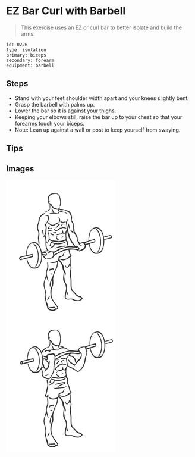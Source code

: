 # EZ Bar Curl with Barbell
> This exercise uses an EZ or curl bar to better isolate and build the arms.

``` 
id: 0226 
type: isolation 
primary: biceps 
secondary: forearm 
equipment: barbell 
``` 

## Steps

 - Stand with your feet shoulder width apart and your knees slightly bent.
 - Grasp the barbell with palms up.
 - Lower the bar so it is against your thighs.
 - Keeping your elbows still, raise the bar up to your chest so that your forearms touch your biceps.
 - Note: Lean up against a wall or post to keep yourself from swaying.

## Tips


## Images

<svg width="221pt" height="275pt" viewBox="0 0 221 275" xmlns="http://www.w3.org/2000/svg">
  <g fill="#FFF">
    <path d="M0 0h221v275H0V0m85.81 31.89c-3.24 4.39-1.3 9.99-.79 14.91.9 1.03 1.8 2.06 2.69 3.09-.14 3.06-.12 6.12.06 9.17-3 2.9-7.01 4.22-10.48 6.41l.04 2.07c-4.26.45-7.26 3.84-9.72 7.01-3.04 4.3-1.82 9.94-4.07 14.54-2.25 4.95-1.46 10.58.74 15.39 2.13 5.16-1.14 10.43-.05 15.67.7 3.67.42 7.53 1.89 11.04 1.82-2.96.53-6.53.25-9.73-1.13-4.54 1.14-8.99.51-13.53-.21-4.47-3.34-8.33-2.68-12.9-.21-4.95 3.26-9.04 3.25-13.95.03-4.91 3.99-8.56 8.03-10.68 2.33-.98 2.65-3.96 4.76-5.24 2.34-1.77 5.81-1.89 7.6-4.33 1.11-3.53 1-7.3.81-10.95 2.13 2.14 3.19 5.04 5.13 7.31 3.3 2.24 7.29 3.38 11.27 3.29-.02.83-.06 2.49-.09 3.32l1.66-.53c-.29.53-.86 1.58-1.14 2.11-.56.97-.89 3.06-2.47 2.53-2.49-.58-4.97-1.22-7.53-1.4.26-3.59-2.12-6.39-4.48-8.78 1.27 2.96 2.54 5.91 3.61 8.94-2.43.42-4.85.94-7.3 1.15.03.42.11 1.27.15 1.7 2.52-.36 4.98-1.08 7.51-1.38 3.22-.32 6.19 1.96 9.4 1.05.84-1.1 1.75-2.16 2.69-3.18 2.93-1.14 6.19-1.18 9.04-2.56-2.86-.88-5.87-.55-8.42 1.04-.64-1.27-1.2-2.59-1.68-3.91 3.46.89 7.21 2.07 10.59.24-2.99-.59-6.03-.87-9.03-1.4.46-1.26.9-2.53 1.34-3.81-1.69 1.04-3.31 2.18-4.98 3.25-2.68-.88-5.39-1.7-7.96-2.85-2.28-1.14-3.1-3.74-4.1-5.89-1.68-1.04-3.39-2.03-4.86-3.34.02-1.69.61-3.29 1.02-4.91-.6.16-1.81.48-2.42.65-.26-3.79.03-8.33 3.4-10.76 3.65-3.23 8.7-3.34 13.29-3.15 5.42 3.21 5.7 9.73 6.67 15.28.38 3.84-1.2 7.56-.83 11.41 4.18-7.26 1.67-15.73-.22-23.25-1.58-2.76-4.6-4.82-7.86-4.75-5.06-.55-11.03.14-14.24 4.59m30.73 29.64c1.92.91 3.96 1.49 5.93 2.28 3.86 1.53 6.43 5.25 7.71 9.07 1.28 3.24.13 6.73.52 10.08 1.35 2.57 3.21 4.93 3.89 7.8 1.08 4.65.3 9.45 1.09 14.13.72-.69 1.43-1.39 2.13-2.1-.14-4.78-1.49-9.38-2.09-14.1-.32-2.85-2.31-5.07-4.04-7.2 2.68-5.18.2-11.07-2.43-15.72-2.66-4.23-8.23-4.58-12.71-4.24m.29 3.97c1.86 1.48 3.99 2.56 6.23 3.34-1.42-2.15-3.59-3.49-6.23-3.34m-39.22 6.75c2.56.07 4.98.78 7.07 2.28-.09 5.12-1.7 10.05-4.97 14.02-.62.25-1.86.74-2.48.99.82 2.43 2.83 4.65 2.28 7.37-.66 3.95-.11 8.03-1.03 11.93-1.55 3.07-4.09 5.8-4.25 9.41.64-1.14 1.21-2.31 1.77-3.49 4.01.53 2.42 5.52 3.3 8.3-.28 6.74-.42 13.86 3.49 19.72-2.99-1.86-4.88.57-6.69 2.44-1.56-.52-3.12 2.21-4.21.89-1.6-6.82-3.69-14.08-9.59-18.47-3.45-3.2-8.19-1.6-12.19-.77-8.41 5.49-10.2 16.53-9.75 25.83-4.3.99-8.59 2.09-12.91 2.98-2.04 1.64-1.84 5.76.66 6.73 8.76-1.86 17.39-4.22 26.04-6.53-.2-2.13-.58-4.23-1.2-6.28-4.04.84-8.03 1.93-12.06 2.82 1.44-7.14 1.04-15.33 6.32-21.05 2.23-3.11 6.25-3.61 9.74-4.26 5.98 2.39 10.4 7.77 11.9 14 2.95 10.37 3.03 22.55-3 31.85-2.74 4.35-8.29 4.4-12.84 3.92-4.18-1.55-6.53-5.71-8.34-9.53-1.28-2.55-1.38-5.72-3.51-7.79.78 7.49 4.18 15.64 11.11 19.33 4.79.74 10.88.71 14.12-3.56 5.41-6.81 5.74-15.91 5.88-24.21a57.9 57.9 0 0 1 1.83 3.49c1.62 2.38 3.38 4.95 6.34 5.73-.96-3.51-4.05-5.7-6.26-8.37 2.16.52 4.26 1.31 6.45 1.7.59-1.03 1.04-2.14 1.53-3.22-.52-1.17-.89-2.39-1.11-3.66-.94-.3-1.89-.6-2.83-.89.2-.43.6-1.3.81-1.74 2.55.04 5.12.03 7.68-.06-.25.7-.74 2.11-.98 2.81-1.26-.11-2.21.25-2.87 1.1.11.33.31.99.42 1.32 3.14-.11 4.83-2.71 6.72-4.77 1.22.49 2.43 1.03 3.62 1.62.93 3.29 2.12 7.88-1.12 10.3-3.93 1.9-8.63.04-12.54 2.02 5.37 1.47 12.08 1.43 16.02-3.1 1.42-3.44 5.2-4.49 8.15-6.19 6.73-3.47 13.61-7.98 21.5-7.57 1.29 4.03.97 8.71 4.01 12-4.09 1.62-6.92 5.36-11.17 6.67-3.87 1.58-7.85-.6-11.72-1.03 1.09-3.57 4.95-3.55 7.76-4.83 1.72-2.23 2.67-4.99 3.15-7.74-1.9 1.98-3.29 4.35-4.61 6.74-2.38.38-4.75.91-6.91 2-.94 2.25-.77 4.8-1.2 7.18-4.96 3.97-11.38 3.01-17.24 3.65 4.8 2.83 10.37 1.44 15.41.16-.78 4.72-1.23 9.73-3.81 13.88-3.9 6.06-4.61 13.52-7.88 19.85-2.53 4.93-5.43 11.3-2.69 16.66 1.34-5.26.65-11.09 4.09-15.68.11 4.6.86 9.51-1.35 13.79-3.15 6.91-3.03 14.95-1.16 22.19.88 3.82 3.56 6.83 5.26 10.28 1.98 4.26 6.09 7.06 7.96 11.4-.9.8-1.96 1.3-3.2 1.48-.95-1.37-1.9-2.75-2.93-4.06-3.17.87-6.48.52-9.68.94-.31.37-.94 1.12-1.26 1.49.78-.05 2.34-.16 3.12-.21 3.1 1.58 7.2-1.91 9.32 1.75-4.09 3.61-10.6 2.47-13.74-1.81-.35-7.67-6.79-14.43-4.44-22.25 1.6-9.61-4.95-18.45-3.51-28.03.78-4.02 2.12-7.92 3.82-11.63 1.47 2.86 1.63 6.61 4.36 8.68-1.22-5.07-2.83-10.05-3.59-15.22-.59-5.95 3.9-11.1 3.12-17.03-.22-2.58-.36-5.3-1.94-7.47-.91 4.8 1.05 9.84-.97 14.46-1.71 4.67-1.85 9.68-2.3 14.57-1.55 5.46-4.02 10.76-4.39 16.49.18 6.52 3.1 12.56 3.69 19.01.17 3.44.04 6.94-.88 10.28 1.05 2.77 1.42 5.68 1.68 8.6 1.47 3.3 2.45 6.74 3.03 10.31 3.03 5.2 9.78 5.7 15.16 4.82.66-.58 1.33-1.16 2-1.74 1.24-.13 2.45-.4 3.63-.8 1.46-1.14.87-3.15.95-4.73-3.3-4.52-7.14-8.62-9.55-13.73-4.68-6.25-4.24-14.55-3.14-21.87.45-3.84 2.86-7.15 3.05-11.04.42-4.84-.92-9.8.43-14.55.89-3.8 2.44-7.4 3.55-11.13 1.78-3.36 4.1-6.54 4.61-10.41 1.04-3.39-.2-7.45 2.38-10.28 2.79 1.67 4.03 4.9 5.84 7.46 2.47 3.24 1.08 7.67 2.94 11.15 1.53 3.33 2.9 6.75 4.75 9.94 2.75-4.67-2.57-8.5-2.61-13.16.05-6.23-4.33-11.03-7.6-15.91-.56-.61-1.67-1.84-2.22-2.46 2.81.1 5.13 2.41 8.02 1.96 4.96-.32 9.39-2.97 13.18-6.02.3 4.32.42 8.65.75 12.97-.5-.01-1.48-.02-1.97-.03-.73 2.35-1.29 4.88-2.99 6.76-2.76-.13-3.97-2.83-4.97-4.99-.18.03-.53.08-.71.11.99 2.22 1.36 5.1 3.71 6.36 3.41.22 4.71-3.36 6.28-5.67 2.54 3.57 1.51 7.86.65 11.79-.08 4.34-1.13 8.72.03 13.01 2.13 8.67-.89 17.93 2.69 26.33 2.82 2.87 5.83 5.59 8.24 8.85 2.4 3.17 6.25 4.72 10.11 5.11.72.94 1.42 1.88 2.12 2.84-1.08.6-2.16 1.21-3.24 1.83-2.9 2.07-6.55.29-9.81.57-2.57-1.26-5.13-2.99-8.12-2.77-3.67-.21-7.85 1.39-10.99-1.2.34-4.54.4-9.21 1.97-13.54.13-4.05.38-8.12-.11-12.14-.41-3.58-3.39-6.23-3.73-9.81-.57-4.21-1.62-8.48-.67-12.72-.45-.81-.92-1.61-1.39-2.4-.88 4.61-1.49 9.34-1.12 14.04 1.53 4.86 5.2 8.93 5.48 14.21 1.67 7.92-4.13 15.45-1.89 23.31 2.82 2.84 6.95 2.31 10.52 1.72 4.02-.7 7.03 3.05 10.92 3.11 1.95.07 3.87.65 5.83.54 3.24-1.22 6.94-2.27 8.6-5.64-1.21-1.37-2.28-2.89-3.73-4.02-2.02-.65-4.28-.6-6.08-1.83-3.67-2.29-5.68-6.34-9.1-8.92-2.21-1.39-2.84-4.02-3.3-6.41-.79-6.61-.02-13.32-.83-19.92a42.12 42.12 0 0 1 .17-19.18c.63-3.12-1.73-5.85-1.47-8.95.07-4.48-.1-8.97-.83-13.4 1.38-.85 2.42-2.02 2.73-3.64-3.9-2.64-2.88-7.84-4.67-11.68 4.74-.69 9.58-.55 14.25.46 2.19.87 4.12 2.4 6.48 2.81 3.07-.8 5.97-2.16 8.84-3.5 3.14-1.94 3.84-5.96 4.17-9.35 2.24-.22 4.42-.89 6.16-2.39.03 5.68 2.32 11.27 5.8 15.7 2.06 2.77 5.22 5.15 8.87 4.57 3.06-.54 6.85.02 8.94-2.81 6.28-6.87 7.31-16.84 7.06-25.75 5.35-.61 10.51-2.3 15.69-3.7-.46-1.93-.52-4.27-2.13-5.65-4.86.53-9.55 2.16-14.29 3.33-1.97-7.61-4.92-17.69-13.94-19.14-4.35.33-9.45 1.15-11.97 5.19-4.22 6.47-5.49 14.49-5.06 22.09-2.81.75-5.62 1.52-8.34 2.58-3.27-.43-6.3 1.01-9.42 1.73-1.31-1.78-2.8-3.43-3.91-5.34-.38-3.19 0-6.69-1.84-9.5-1.78-2.67-3.64-5.32-4.75-8.36-.49.73-.98 1.46-1.46 2.19 2.29 4.79 6.27 9.05 6.53 14.59.05 3.37 3.06 5.64 3.7 8.87.5 2.87 3.85 3.38 6.25 3.06-1.59-1.16-3.29-2.16-4.97-3.19 2.21-.87 4.39-1.98 6.77-2.3 1.39 1.17 2.65 2.52 3.67 4.03 1.19 2.66-.96 5.32-2.73 7.11-3.16 1.69-6.39 4.27-10.19 3.53 1.01-.69 2.02-1.38 3.04-2.06-1.23-2.28-2.08-5.36-5.06-5.83-1.21-1.92-2.8-1.14-4.16.15-2.06-4.38-6.13-7.58-7.4-12.36-.6-1.94-1.99-3.47-3.23-5.02-.62-3.45-1.01-7.04-2.81-10.13-1.4-6.93-2.85-13.87-3.68-20.88 1.56-2.22 2.29-4.59 1.2-7.25-.9 2.05-1.7 4.13-2.52 6.21-2.28-.93-4.62-.25-6.88.37-1.76-.61-3.65-1.92-5.4-.49 1.49.76 2.97 1.57 4.56 2.13 2.48-.24 4.84-1.1 7.23-1.76.32 3.68 1.24 7.26 1.84 10.89.75 3.84-1.64 7.2-3.02 10.58-1.25.19-2.49.38-3.73.56-.34-2.23-.97-4.4-1.75-6.51-.37 2.28-.21 4.73-1.24 6.85-1.35 2.14-4.34.61-6.38 1.51-2.06 1.04-4.26.61-6.39.14 1.39 1.08 2.8 3.4 4.85 2.36 3.16-1.5 7.06-.69 9.73-3.29.91.36 1.81.73 2.72 1.09.62-.76 1.87-2.28 2.49-3.04.03 4.56.29 9.1.79 13.63-4.37 2.41-9.35 3.32-14.24 3.96-4.28-.71-8.56-1.4-12.91-1.52-2.55-.88-6.5-1.84-5.94-5.37.11-4.34-.49-8.68-2.81-12.45 2.56-1.01 5.37-.43 8.05-.47-.75-.87-1.5-1.73-2.26-2.59-1.57.67-3.23 1.23-4.94.72l-2.04.96c2.17 7.51 4.87 16.34-.21 23.3-.53-.55-1.05-1.11-1.56-1.66-.42-4.54-1.23-9.03-2.2-13.48.98-2 1.94-4.1 1.86-6.37-.04-5.09 1.35-10.41-.82-15.26 3.89-4.45 7.86-11.09 5.08-17.04-2.13-1.45-5.52-2.11-7.72-.45m27.76 2.36c.68 3.73 2.44 7.49.79 11.25-1.87.69-3.82 1.18-5.63 2.01-2.11 1.13-3.9 3.21-6.48 3.14-4.07.57-6.24-4.14-9.84-4.81-.04.29-.11.86-.14 1.15 2.23 2.33 4.89 4.38 7.94 5.52 2.71.6 5.55-.48 7.55-2.32 2.41-2.51 7.29-1.72 8.37-5.61 2.28-3.4.17-7.85-2.56-10.33m9 13.63c-1.12 1.41-2.34 2.79-4.31 2.56 1.61 1.48 3.11 3.75 1.81 5.94-1.32.16-2.65.27-3.98.32-.31.4-.94 1.22-1.25 1.63-1.93 1.01-3.78 2.16-5.41 3.61-1.76-.91-3.4-2.04-5.1-3.07.44 2.97 3.1 4.14 5.74 4.67 1.39-1.46 2.96-2.74 4.96-3.24.35-.34 1.06-1.02 1.41-1.36 1.82-.42 3.58-1.05 5.22-1.95 2.73.22 5.44.58 8.14 1.02-1.74-2.58-4.8-2.61-7.6-2.62-.57-1.36-1.2-2.7-1.84-4.02.81-.69 1.62-1.39 2.43-2.08 1.26.45 2.52.86 3.8 1.24-1.19-1.1-2.54-1.99-4.02-2.65m9.83-1.21c.44 3.81 1.35 7.6 2.91 11.11l1.23-.67c-.77-3.6-.87-8.19-4.14-10.44m-18.09 2.12c-2.3 2.87-4.5 5.83-6.69 8.79 4.26-1.44 5.97-5.68 9.26-8.32-.65-.12-1.93-.35-2.57-.47m-22.16 8.86c2.8 1.77 5.93 2.02 9.04.97-.27-.48-.81-1.45-1.09-1.93-2.18.83-5.44 1.77-6.56-1.12.78-.55 2.32-1.65 3.1-2.21-2.55-.07-4.71 1.61-4.49 4.29m-11.9 3.41c1.25 3.73.62 8.1 2.98 11.41.63-3.71.22-7.48-.88-11.05l-2.1-.36m57.18.41c1.82 2.35 3.33 5.61 6.72 5.78-.23-.97-.7-2.92-.93-3.9l-2.03.12c-.46-.55-1.39-1.63-1.86-2.17-.48.04-1.43.13-1.9.17m-35.01 4.41c1.15 1.62 2.99 1.92 4.83 2.09.6-.93 1.21-1.85 1.8-2.78-2.21.24-4.42.43-6.63.69m-5.25.85c-.23 3.91 4.43 5.65 7.66 4.76-2.42-1.79-5.01-3.33-7.66-4.76m12.18 5.8c-.33 1.63.3 2.24 1.87 1.84.33-1.65-.29-2.27-1.87-1.84m10.61 5.32c1.56-1.19 2.73-2.77 3.46-4.59-2.01.8-3.3 2.4-3.46 4.59m-11.1-2.75c.25 3.55 3.19 7.66 7.15 7.04-2.47-2.26-4.86-4.6-7.15-7.04m-46 13.5c1.9 3.16 4.79 5.7 6.1 9.21 4.85 11.92 4.72 26.43-2.44 37.41 3.83-1.08 4.73-5.28 5.74-8.59 2.59-10.13 1.87-21.19-2.34-30.8-1.51-3.05-3.35-6.59-7.06-7.23m32.83 50.93c-.22 1.79-.42 3.59-.57 5.4.75-1.14 1.48-2.3 2.21-3.46 1.68-.4 3.35-.83 5.01-1.31.74 1.06 1.52 2.1 2.33 3.12-.46-1.89-1.07-3.74-1.69-5.57-2.29 1.11-4.74 1.79-7.29 1.82m1.8 8.95l.48 2.36 3.95-.56c-1.05-1.44-2.83-1.51-4.43-1.8m36.25 45.65c-.47-2.85-.88-5.7-1.31-8.54-2.18 2.71-.93 6.32 1.31 8.54m-43.02 8.3c1.08-.92 2.12-1.86 3.14-2.83.73-1.96 1.69-3.82 2.59-5.69-3.59 1.23-4.53 5.37-5.73 8.52z"/>
    <path d="M180.09 97.8c3.54-1.3 6.82 1.49 9.32 3.68 6.61 8.2 7.59 19.51 6.42 29.63-.96 6.65-3.73 14.38-10.91 16.4-.05-1.1-.11-2.2-.17-3.29l1.03 1.26c6.29-8.3 6.18-19.6 4.8-29.45-1.56-6.37-3.31-14.21-9.76-17.35.92 3.25 3.93 5.26 5.18 8.35 4.51 9.57 5.08 20.87 1.96 30.95-.7 2.39-2 4.55-3.66 6.4-.01.64-.02 1.92-.03 2.57-3.42 1.01-7.12.08-9.48-2.63-3.83-3.73-5.21-9.05-6.64-14.02.4-.43 1.2-1.3 1.6-1.73 3.06-.73 6.11-1.52 9.15-2.37.35-1.02.7-2.03 1.06-3.05-.56-1.17-1.12-2.35-1.67-3.52-3.9.98-7.79 1.97-11.69 2.94 1.55-7.1 1.31-15.03 6.01-21.04 1.61-2.56 4.69-3.3 7.48-3.73zM122.64 102.72c1.15 4.7 2.32 9.4 3.66 14.05 3.17 6.44 6.83 12.6 11.42 18.14-1.9-.18-3.79-.4-5.68-.64-3.12-.19-6.28-.78-9.28.47-1.85.96-6.26-.05-5.45 3.15 8.12-2.86 16.84-1.6 25.17-.5.39-.3 1.18-.9 1.57-1.21.67 1.11 1.33 2.23 1.99 3.35-7.26.95-14.51-2.47-21.69-.46-2.78.68-5.6 1.23-8.33 2.13-6.94 2.48-12.8 7.2-19.79 9.6-1.02-3.84 3.1-4.78 5.66-6.22 4.94-2.61 9.79-5.53 15.3-6.8-1.54-.7-3.41-1.61-5.07-.68-5.27 2.02-10.06 5.08-15.05 7.7-1.73-.24-3.48-.4-5.23-.46-.51-.2-1.54-.61-2.05-.81-2.77 1.06-5.58-1.37-6.7-3.76-2.15-3.81-1.78-8.3-2.18-12.5.38-.24 1.14-.73 1.51-.97.2.71.59 2.13.78 2.84.5-1.54 1.01-3.07 1.54-4.59 1.87.1 2.44-1.2 2.55-2.86 4.79 3.83 11.07 2.94 16.68 4.32 5.46.78 10.64-1.7 15.81-3.06 1.07 1.12 2.16 2.23 3.27 3.32.06 2.41-.06 4.82.02 7.23 1.96-2.37 2.36-5.37 1.97-8.35-3.56-2.23-3.42-6.6-3.84-10.29-.32-4.1-.25-8.31 1.44-12.14M105 128.47c-5.02.33-9.79-1.48-14.53-2.82-1.49 2.61-2.72 5.4-3.11 8.41.43.13 1.3.4 1.73.53.14-2.59 1.02-5.03 2.17-7.33 1.87.69 3.74 1.37 5.56 2.18-1.58 4.42-6.4 5.75-8.92 9.33 4.47-1.36 9.14-3.96 10.25-8.89 3.67.45 7.43.84 11.08.02 3.97-.92 8.74-1.07 11.29-4.77-5.08 1.51-10.15 3.4-15.52 3.34m-5.73 8.61c-.01.36-.02 1.07-.03 1.43 6.13-1.52 12.24-4.02 18.66-3.39.73-.71 1.44-1.44 2.12-2.2-7.11.01-14.14 1.61-20.75 4.16zM197.08 116.49c4.52-1.1 9.02-2.3 13.51-3.53.59 1 1.18 2 1.62 3.08-4.68 1.78-9.7 2.38-14.47 3.87-.17-.86-.5-2.57-.66-3.42z"/>
    <path d="M166.68 124.37c3.38-.94 6.74-2.09 10.24-2.54l1.77 1.45c-1.04 1.76-3.25 1.79-4.98 2.46-4.57 1.24-9.04 2.94-13.72 3.78l-1.94-1.62c2.91-1.08 5.94-1.93 8.63-3.53zM71.17 147.82c2.89-.28 5.79-.23 8.62.48l-.08 2.62c-3.05-.43-6.4-.5-8.54-3.1zM30.58 156.47c7.35-.87 14.32-3.66 21.65-4.55.16.57.48 1.7.64 2.26-7.15 2.26-14.61 3.44-21.69 5.98-.15-.93-.45-2.77-.6-3.69zM28.21 157.39c1.44-.22 1.47 2.26.58 2.93-1.41.18-1.44-2.27-.58-2.93z"/>
  </g>
  <g fill="#333">
    <path d="M85.81 31.89c3.21-4.45 9.18-5.14 14.24-4.59 3.26-.07 6.28 1.99 7.86 4.75 1.89 7.52 4.4 15.99.22 23.25-.37-3.85 1.21-7.57.83-11.41-.97-5.55-1.25-12.07-6.67-15.28-4.59-.19-9.64-.08-13.29 3.15-3.37 2.43-3.66 6.97-3.4 10.76.61-.17 1.82-.49 2.42-.65-.41 1.62-1 3.22-1.02 4.91 1.47 1.31 3.18 2.3 4.86 3.34 1 2.15 1.82 4.75 4.1 5.89 2.57 1.15 5.28 1.97 7.96 2.85 1.67-1.07 3.29-2.21 4.98-3.25-.44 1.28-.88 2.55-1.34 3.81 3 .53 6.04.81 9.03 1.4-3.38 1.83-7.13.65-10.59-.24.48 1.32 1.04 2.64 1.68 3.91 2.55-1.59 5.56-1.92 8.42-1.04-2.85 1.38-6.11 1.42-9.04 2.56-.94 1.02-1.85 2.08-2.69 3.18-3.21.91-6.18-1.37-9.4-1.05-2.53.3-4.99 1.02-7.51 1.38-.04-.43-.12-1.28-.15-1.7 2.45-.21 4.87-.73 7.3-1.15-1.07-3.03-2.34-5.98-3.61-8.94 2.36 2.39 4.74 5.19 4.48 8.78 2.56.18 5.04.82 7.53 1.4 1.58.53 1.91-1.56 2.47-2.53.28-.53.85-1.58 1.14-2.11l-1.66.53c.03-.83.07-2.49.09-3.32-3.98.09-7.97-1.05-11.27-3.29-1.94-2.27-3-5.17-5.13-7.31.19 3.65.3 7.42-.81 10.95-1.79 2.44-5.26 2.56-7.6 4.33-2.11 1.28-2.43 4.26-4.76 5.24-4.04 2.12-8 5.77-8.03 10.68.01 4.91-3.46 9-3.25 13.95-.66 4.57 2.47 8.43 2.68 12.9.63 4.54-1.64 8.99-.51 13.53.28 3.2 1.57 6.77-.25 9.73-1.47-3.51-1.19-7.37-1.89-11.04-1.09-5.24 2.18-10.51.05-15.67-2.2-4.81-2.99-10.44-.74-15.39 2.25-4.6 1.03-10.24 4.07-14.54 2.46-3.17 5.46-6.56 9.72-7.01l-.04-2.07c3.47-2.19 7.48-3.51 10.48-6.41-.18-3.05-.2-6.11-.06-9.17-.89-1.03-1.79-2.06-2.69-3.09-.51-4.92-2.45-10.52.79-14.91zM116.54 61.53c4.48-.34 10.05.01 12.71 4.24 2.63 4.65 5.11 10.54 2.43 15.72 1.73 2.13 3.72 4.35 4.04 7.2.6 4.72 1.95 9.32 2.09 14.1-.7.71-1.41 1.41-2.13 2.1-.79-4.68-.01-9.48-1.09-14.13-.68-2.87-2.54-5.23-3.89-7.8-.39-3.35.76-6.84-.52-10.08-1.28-3.82-3.85-7.54-7.71-9.07-1.97-.79-4.01-1.37-5.93-2.28z"/>
    <path d="M116.83 65.5c2.64-.15 4.81 1.19 6.23 3.34-2.24-.78-4.37-1.86-6.23-3.34zM77.61 72.25c2.2-1.66 5.59-1 7.72.45 2.78 5.95-1.19 12.59-5.08 17.04 2.17 4.85.78 10.17.82 15.26.08 2.27-.88 4.37-1.86 6.37.97 4.45 1.78 8.94 2.2 13.48.51.55 1.03 1.11 1.56 1.66 5.08-6.96 2.38-15.79.21-23.3l2.04-.96c1.71.51 3.37-.05 4.94-.72.76.86 1.51 1.72 2.26 2.59-2.68.04-5.49-.54-8.05.47 2.32 3.77 2.92 8.11 2.81 12.45-.56 3.53 3.39 4.49 5.94 5.37 4.35.12 8.63.81 12.91 1.52 4.89-.64 9.87-1.55 14.24-3.96-.5-4.53-.76-9.07-.79-13.63-.62.76-1.87 2.28-2.49 3.04-.91-.36-1.81-.73-2.72-1.09-2.67 2.6-6.57 1.79-9.73 3.29-2.05 1.04-3.46-1.28-4.85-2.36 2.13.47 4.33.9 6.39-.14 2.04-.9 5.03.63 6.38-1.51 1.03-2.12.87-4.57 1.24-6.85.78 2.11 1.41 4.28 1.75 6.51 1.24-.18 2.48-.37 3.73-.56 1.38-3.38 3.77-6.74 3.02-10.58-.6-3.63-1.52-7.21-1.84-10.89-2.39.66-4.75 1.52-7.23 1.76-1.59-.56-3.07-1.37-4.56-2.13 1.75-1.43 3.64-.12 5.4.49 2.26-.62 4.6-1.3 6.88-.37.82-2.08 1.62-4.16 2.52-6.21 1.09 2.66.36 5.03-1.2 7.25.83 7.01 2.28 13.95 3.68 20.88 1.8 3.09 2.19 6.68 2.81 10.13 1.24 1.55 2.63 3.08 3.23 5.02 1.27 4.78 5.34 7.98 7.4 12.36 1.36-1.29 2.95-2.07 4.16-.15 2.98.47 3.83 3.55 5.06 5.83-1.02.68-2.03 1.37-3.04 2.06 3.8.74 7.03-1.84 10.19-3.53 1.77-1.79 3.92-4.45 2.73-7.11-1.02-1.51-2.28-2.86-3.67-4.03-2.38.32-4.56 1.43-6.77 2.3 1.68 1.03 3.38 2.03 4.97 3.19-2.4.32-5.75-.19-6.25-3.06-.64-3.23-3.65-5.5-3.7-8.87-.26-5.54-4.24-9.8-6.53-14.59.48-.73.97-1.46 1.46-2.19 1.11 3.04 2.97 5.69 4.75 8.36 1.84 2.81 1.46 6.31 1.84 9.5 1.11 1.91 2.6 3.56 3.91 5.34 3.12-.72 6.15-2.16 9.42-1.73 2.72-1.06 5.53-1.83 8.34-2.58-.43-7.6.84-15.62 5.06-22.09 2.52-4.04 7.62-4.86 11.97-5.19 9.02 1.45 11.97 11.53 13.94 19.14 4.74-1.17 9.43-2.8 14.29-3.33 1.61 1.38 1.67 3.72 2.13 5.65-5.18 1.4-10.34 3.09-15.69 3.7.25 8.91-.78 18.88-7.06 25.75-2.09 2.83-5.88 2.27-8.94 2.81-3.65.58-6.81-1.8-8.87-4.57-3.48-4.43-5.77-10.02-5.8-15.7-1.74 1.5-3.92 2.17-6.16 2.39-.33 3.39-1.03 7.41-4.17 9.35-2.87 1.34-5.77 2.7-8.84 3.5-2.36-.41-4.29-1.94-6.48-2.81-4.67-1.01-9.51-1.15-14.25-.46 1.79 3.84.77 9.04 4.67 11.68-.31 1.62-1.35 2.79-2.73 3.64.73 4.43.9 8.92.83 13.4-.26 3.1 2.1 5.83 1.47 8.95a42.12 42.12 0 0 0-.17 19.18c.81 6.6.04 13.31.83 19.92.46 2.39 1.09 5.02 3.3 6.41 3.42 2.58 5.43 6.63 9.1 8.92 1.8 1.23 4.06 1.18 6.08 1.83 1.45 1.13 2.52 2.65 3.73 4.02-1.66 3.37-5.36 4.42-8.6 5.64-1.96.11-3.88-.47-5.83-.54-3.89-.06-6.9-3.81-10.92-3.11-3.57.59-7.7 1.12-10.52-1.72-2.24-7.86 3.56-15.39 1.89-23.31-.28-5.28-3.95-9.35-5.48-14.21-.37-4.7.24-9.43 1.12-14.04.47.79.94 1.59 1.39 2.4-.95 4.24.1 8.51.67 12.72.34 3.58 3.32 6.23 3.73 9.81.49 4.02.24 8.09.11 12.14-1.57 4.33-1.63 9-1.97 13.54 3.14 2.59 7.32.99 10.99 1.2 2.99-.22 5.55 1.51 8.12 2.77 3.26-.28 6.91 1.5 9.81-.57 1.08-.62 2.16-1.23 3.24-1.83-.7-.96-1.4-1.9-2.12-2.84-3.86-.39-7.71-1.94-10.11-5.11-2.41-3.26-5.42-5.98-8.24-8.85-3.58-8.4-.56-17.66-2.69-26.33-1.16-4.29-.11-8.67-.03-13.01.86-3.93 1.89-8.22-.65-11.79-1.57 2.31-2.87 5.89-6.28 5.67-2.35-1.26-2.72-4.14-3.71-6.36.18-.03.53-.08.71-.11 1 2.16 2.21 4.86 4.97 4.99 1.7-1.88 2.26-4.41 2.99-6.76.49.01 1.47.02 1.97.03-.33-4.32-.45-8.65-.75-12.97-3.79 3.05-8.22 5.7-13.18 6.02-2.89.45-5.21-1.86-8.02-1.96.55.62 1.66 1.85 2.22 2.46 3.27 4.88 7.65 9.68 7.6 15.91.04 4.66 5.36 8.49 2.61 13.16-1.85-3.19-3.22-6.61-4.75-9.94-1.86-3.48-.47-7.91-2.94-11.15-1.81-2.56-3.05-5.79-5.84-7.46-2.58 2.83-1.34 6.89-2.38 10.28-.51 3.87-2.83 7.05-4.61 10.41-1.11 3.73-2.66 7.33-3.55 11.13-1.35 4.75-.01 9.71-.43 14.55-.19 3.89-2.6 7.2-3.05 11.04-1.1 7.32-1.54 15.62 3.14 21.87 2.41 5.11 6.25 9.21 9.55 13.73-.08 1.58.51 3.59-.95 4.73-1.18.4-2.39.67-3.63.8-.67.58-1.34 1.16-2 1.74-5.38.88-12.13.38-15.16-4.82-.58-3.57-1.56-7.01-3.03-10.31-.26-2.92-.63-5.83-1.68-8.6.92-3.34 1.05-6.84.88-10.28-.59-6.45-3.51-12.49-3.69-19.01.37-5.73 2.84-11.03 4.39-16.49.45-4.89.59-9.9 2.3-14.57 2.02-4.62.06-9.66.97-14.46 1.58 2.17 1.72 4.89 1.94 7.47.78 5.93-3.71 11.08-3.12 17.03.76 5.17 2.37 10.15 3.59 15.22-2.73-2.07-2.89-5.82-4.36-8.68-1.7 3.71-3.04 7.61-3.82 11.63-1.44 9.58 5.11 18.42 3.51 28.03-2.35 7.82 4.09 14.58 4.44 22.25 3.14 4.28 9.65 5.42 13.74 1.81-2.12-3.66-6.22-.17-9.32-1.75-.78.05-2.34.16-3.12.21.32-.37.95-1.12 1.26-1.49 3.2-.42 6.51-.07 9.68-.94 1.03 1.31 1.98 2.69 2.93 4.06 1.24-.18 2.3-.68 3.2-1.48-1.87-4.34-5.98-7.14-7.96-11.4-1.7-3.45-4.38-6.46-5.26-10.28-1.87-7.24-1.99-15.28 1.16-22.19 2.21-4.28 1.46-9.19 1.35-13.79-3.44 4.59-2.75 10.42-4.09 15.68-2.74-5.36.16-11.73 2.69-16.66 3.27-6.33 3.98-13.79 7.88-19.85 2.58-4.15 3.03-9.16 3.81-13.88-5.04 1.28-10.61 2.67-15.41-.16 5.86-.64 12.28.32 17.24-3.65.43-2.38.26-4.93 1.2-7.18 2.16-1.09 4.53-1.62 6.91-2 1.32-2.39 2.71-4.76 4.61-6.74-.48 2.75-1.43 5.51-3.15 7.74-2.81 1.28-6.67 1.26-7.76 4.83 3.87.43 7.85 2.61 11.72 1.03 4.25-1.31 7.08-5.05 11.17-6.67-3.04-3.29-2.72-7.97-4.01-12-7.89-.41-14.77 4.1-21.5 7.57-2.95 1.7-6.73 2.75-8.15 6.19-3.94 4.53-10.65 4.57-16.02 3.1 3.91-1.98 8.61-.12 12.54-2.02 3.24-2.42 2.05-7.01 1.12-10.3a50.66 50.66 0 0 0-3.62-1.62c-1.89 2.06-3.58 4.66-6.72 4.77-.11-.33-.31-.99-.42-1.32.66-.85 1.61-1.21 2.87-1.1.24-.7.73-2.11.98-2.81-2.56.09-5.13.1-7.68.06-.21.44-.61 1.31-.81 1.74.94.29 1.89.59 2.83.89.22 1.27.59 2.49 1.11 3.66-.49 1.08-.94 2.19-1.53 3.22-2.19-.39-4.29-1.18-6.45-1.7 2.21 2.67 5.3 4.86 6.26 8.37-2.96-.78-4.72-3.35-6.34-5.73a57.9 57.9 0 0 0-1.83-3.49c-.14 8.3-.47 17.4-5.88 24.21-3.24 4.27-9.33 4.3-14.12 3.56-6.93-3.69-10.33-11.84-11.11-19.33 2.13 2.07 2.23 5.24 3.51 7.79 1.81 3.82 4.16 7.98 8.34 9.53 4.55.48 10.1.43 12.84-3.92 6.03-9.3 5.95-21.48 3-31.85-1.5-6.23-5.92-11.61-11.9-14-3.49.65-7.51 1.15-9.74 4.26-5.28 5.72-4.88 13.91-6.32 21.05 4.03-.89 8.02-1.98 12.06-2.82.62 2.05 1 4.15 1.2 6.28-8.65 2.31-17.28 4.67-26.04 6.53-2.5-.97-2.7-5.09-.66-6.73 4.32-.89 8.61-1.99 12.91-2.98-.45-9.3 1.34-20.34 9.75-25.83 4-.83 8.74-2.43 12.19.77 5.9 4.39 7.99 11.65 9.59 18.47 1.09 1.32 2.65-1.41 4.21-.89 1.81-1.87 3.7-4.3 6.69-2.44-3.91-5.86-3.77-12.98-3.49-19.72-.88-2.78.71-7.77-3.3-8.3-.56 1.18-1.13 2.35-1.77 3.49.16-3.61 2.7-6.34 4.25-9.41.92-3.9.37-7.98 1.03-11.93.55-2.72-1.46-4.94-2.28-7.37.62-.25 1.86-.74 2.48-.99 3.27-3.97 4.88-8.9 4.97-14.02-2.09-1.5-4.51-2.21-7.07-2.28M180.09 97.8c-2.79.43-5.87 1.17-7.48 3.73-4.7 6.01-4.46 13.94-6.01 21.04 3.9-.97 7.79-1.96 11.69-2.94.55 1.17 1.11 2.35 1.67 3.52-.36 1.02-.71 2.03-1.06 3.05-3.04.85-6.09 1.64-9.15 2.37-.4.43-1.2 1.3-1.6 1.73 1.43 4.97 2.81 10.29 6.64 14.02 2.36 2.71 6.06 3.64 9.48 2.63.01-.65.02-1.93.03-2.57 1.66-1.85 2.96-4.01 3.66-6.4 3.12-10.08 2.55-21.38-1.96-30.95-1.25-3.09-4.26-5.1-5.18-8.35 6.45 3.14 8.2 10.98 9.76 17.35 1.38 9.85 1.49 21.15-4.8 29.45l-1.03-1.26c.06 1.09.12 2.19.17 3.29 7.18-2.02 9.95-9.75 10.91-16.4 1.17-10.12.19-21.43-6.42-29.63-2.5-2.19-5.78-4.98-9.32-3.68m-57.45 4.92c-1.69 3.83-1.76 8.04-1.44 12.14.42 3.69.28 8.06 3.84 10.29.39 2.98-.01 5.98-1.97 8.35-.08-2.41.04-4.82-.02-7.23-1.11-1.09-2.2-2.2-3.27-3.32-5.17 1.36-10.35 3.84-15.81 3.06-5.61-1.38-11.89-.49-16.68-4.32-.11 1.66-.68 2.96-2.55 2.86-.53 1.52-1.04 3.05-1.54 4.59-.19-.71-.58-2.13-.78-2.84-.37.24-1.13.73-1.51.97.4 4.2.03 8.69 2.18 12.5 1.12 2.39 3.93 4.82 6.7 3.76.51.2 1.54.61 2.05.81 1.75.06 3.5.22 5.23.46 4.99-2.62 9.78-5.68 15.05-7.7 1.66-.93 3.53-.02 5.07.68-5.51 1.27-10.36 4.19-15.3 6.8-2.56 1.44-6.68 2.38-5.66 6.22 6.99-2.4 12.85-7.12 19.79-9.6 2.73-.9 5.55-1.45 8.33-2.13 7.18-2.01 14.43 1.41 21.69.46-.66-1.12-1.32-2.24-1.99-3.35-.39.31-1.18.91-1.57 1.21-8.33-1.1-17.05-2.36-25.17.5-.81-3.2 3.6-2.19 5.45-3.15 3-1.25 6.16-.66 9.28-.47 1.89.24 3.78.46 5.68.64-4.59-5.54-8.25-11.7-11.42-18.14-1.34-4.65-2.51-9.35-3.66-14.05m74.44 13.77c.16.85.49 2.56.66 3.42 4.77-1.49 9.79-2.09 14.47-3.87-.44-1.08-1.03-2.08-1.62-3.08-4.49 1.23-8.99 2.43-13.51 3.53m-30.4 7.88c-2.69 1.6-5.72 2.45-8.63 3.53l1.94 1.62c4.68-.84 9.15-2.54 13.72-3.78 1.73-.67 3.94-.7 4.98-2.46l-1.77-1.45c-3.5.45-6.86 1.6-10.24 2.54m-95.51 23.45c2.14 2.6 5.49 2.67 8.54 3.1l.08-2.62c-2.83-.71-5.73-.76-8.62-.48m-40.59 8.65c.15.92.45 2.76.6 3.69 7.08-2.54 14.54-3.72 21.69-5.98-.16-.56-.48-1.69-.64-2.26-7.33.89-14.3 3.68-21.65 4.55m-2.37.92c-.86.66-.83 3.11.58 2.93.89-.67.86-3.15-.58-2.93z"/>
    <path d="M105.37 74.61c2.73 2.48 4.84 6.93 2.56 10.33-1.08 3.89-5.96 3.1-8.37 5.61-2 1.84-4.84 2.92-7.55 2.32-3.05-1.14-5.71-3.19-7.94-5.52.03-.29.1-.86.14-1.15 3.6.67 5.77 5.38 9.84 4.81 2.58.07 4.37-2.01 6.48-3.14 1.81-.83 3.76-1.32 5.63-2.01 1.65-3.76-.11-7.52-.79-11.25zM114.37 88.24c1.48.66 2.83 1.55 4.02 2.65a73.22 73.22 0 0 1-3.8-1.24c-.81.69-1.62 1.39-2.43 2.08.64 1.32 1.27 2.66 1.84 4.02 2.8.01 5.86.04 7.6 2.62-2.7-.44-5.41-.8-8.14-1.02-1.64.9-3.4 1.53-5.22 1.95-.35.34-1.06 1.02-1.41 1.36-2 .5-3.57 1.78-4.96 3.24-2.64-.53-5.3-1.7-5.74-4.67 1.7 1.03 3.34 2.16 5.1 3.07 1.63-1.45 3.48-2.6 5.41-3.61.31-.41.94-1.23 1.25-1.63 1.33-.05 2.66-.16 3.98-.32 1.3-2.19-.2-4.46-1.81-5.94 1.97.23 3.19-1.15 4.31-2.56zM124.2 87.03c3.27 2.25 3.37 6.84 4.14 10.44l-1.23.67c-1.56-3.51-2.47-7.3-2.91-11.11z"/>
    <path d="M106.11 89.15c.64.12 1.92.35 2.57.47-3.29 2.64-5 6.88-9.26 8.32 2.19-2.96 4.39-5.92 6.69-8.79zM83.95 98.01c-.22-2.68 1.94-4.36 4.49-4.29-.78.56-2.32 1.66-3.1 2.21 1.12 2.89 4.38 1.95 6.56 1.12.28.48.82 1.45 1.09 1.93-3.11 1.05-6.24.8-9.04-.97zM72.05 101.42l2.1.36c1.1 3.57 1.51 7.34.88 11.05-2.36-3.31-1.73-7.68-2.98-11.41zM129.23 101.83c.47-.04 1.42-.13 1.9-.17.47.54 1.4 1.62 1.86 2.17l2.03-.12c.23.98.7 2.93.93 3.9-3.39-.17-4.9-3.43-6.72-5.78zM94.22 106.24c2.21-.26 4.42-.45 6.63-.69-.59.93-1.2 1.85-1.8 2.78-1.84-.17-3.68-.47-4.83-2.09zM88.97 107.09c2.65 1.43 5.24 2.97 7.66 4.76-3.23.89-7.89-.85-7.66-4.76zM101.15 112.89c1.58-.43 2.2.19 1.87 1.84-1.57.4-2.2-.21-1.87-1.84zM111.76 118.21c.16-2.19 1.45-3.79 3.46-4.59-.73 1.82-1.9 3.4-3.46 4.59zM100.66 115.46c2.29 2.44 4.68 4.78 7.15 7.04-3.96.62-6.9-3.49-7.15-7.04zM105 128.47c5.37.06 10.44-1.83 15.52-3.34-2.55 3.7-7.32 3.85-11.29 4.77-3.65.82-7.41.43-11.08-.02-1.11 4.93-5.78 7.53-10.25 8.89 2.52-3.58 7.34-4.91 8.92-9.33-1.82-.81-3.69-1.49-5.56-2.18-1.15 2.3-2.03 4.74-2.17 7.33-.43-.13-1.3-.4-1.73-.53.39-3.01 1.62-5.8 3.11-8.41 4.74 1.34 9.51 3.15 14.53 2.82zM54.66 128.96c3.71.64 5.55 4.18 7.06 7.23 4.21 9.61 4.93 20.67 2.34 30.8-1.01 3.31-1.91 7.51-5.74 8.59 7.16-10.98 7.29-25.49 2.44-37.41-1.31-3.51-4.2-6.05-6.1-9.21zM99.27 137.08c6.61-2.55 13.64-4.15 20.75-4.16-.68.76-1.39 1.49-2.12 2.2-6.42-.63-12.53 1.87-18.66 3.39.01-.36.02-1.07.03-1.43zM87.49 179.89c2.55-.03 5-.71 7.29-1.82.62 1.83 1.23 3.68 1.69 5.57a63.18 63.18 0 0 1-2.33-3.12c-1.66.48-3.33.91-5.01 1.31-.73 1.16-1.46 2.32-2.21 3.46.15-1.81.35-3.61.57-5.4zM89.29 188.84c1.6.29 3.38.36 4.43 1.8l-3.95.56-.48-2.36zM125.54 234.49c-2.24-2.22-3.49-5.83-1.31-8.54.43 2.84.84 5.69 1.31 8.54zM82.52 242.79c1.2-3.15 2.14-7.29 5.73-8.52-.9 1.87-1.86 3.73-2.59 5.69-1.02.97-2.06 1.91-3.14 2.83z"/>
  </g>
</svg>

<svg width="221pt" height="275pt" viewBox="0 0 221 275" xmlns="http://www.w3.org/2000/svg">
  <g fill="#FFF">
    <path d="M0 0h221v275H0V0m85.88 31.8c-3.33 4.4-1.38 10.04-.87 14.99.92 1.05 1.84 2.1 2.76 3.14-.37 4.31.7 9.87-3.81 12.37-5.67 1-12.27 5.23-12.22 11.6-1.29-4.9-4.43-9.21-8.59-12.08-3.84-2.22-8.57-.82-12.26.96-7.47 5.72-8.9 16.12-8.53 24.92-3.81.8-7.55 1.96-11.41 2.59-3.57.05-3.79 5.99-.88 7.13 8.75-1.87 17.39-4.2 26.02-6.53a21.37 21.37 0 0 0-1.2-6.29c-4.02.87-8 1.92-12.01 2.82 1.45-6.93 1.02-14.82 5.9-20.53 2.23-3.44 6.47-4.17 10.21-4.78 4.4 1.94 8.28 5.25 10.28 9.7 2.96 6.91 4.06 14.63 3.27 22.1-.75 5.49-1.93 11.49-6.03 15.52-2.9 3.22-7.7 2.62-11.57 2.44-4.34-1.72-6.74-6.12-8.54-10.16-1.12-2.34-1.13-5.31-3.22-7.09.62 6.88 3.65 13.84 9.15 18.18 2.77 2.25 6.53 1.4 9.77 1.05 4.18-.11 6.84-3.91 8.71-7.19 1.12 4.22.38 8.6.95 12.85 2.66 5.6 9.33 8.13 15.26 7.66 5.04-6.38 10.13-13.65 9.96-22.15-.28-5.02 1.13-9.89 1.37-14.87l1.17.7c.06-.88.17-2.65.23-3.53 2.46 2.89 6.4.59 8.12-1.8-1.94.79-3.83 1.7-5.66 2.71-.61-.37-1.21-.75-1.81-1.14 3.72-1.75 7.55-3.34 10.99-5.64 4.6-3.07 10.08-4.41 15.5-5.12-.33.78-.98 2.32-1.31 3.09 1.78 1.69 4.17 2.02 6.49 2.34 4.27 1.64 6.77 6.11 6.69 10.62.61.56 1.22 1.13 1.82 1.7-.84 1.15-1.67 2.29-2.5 3.44-2.18-1.41-4.46-2.64-6.61-4.09-2.68-1.72-3.71-5.05-6.46-6.69.65 6.49 6.99 9.84 12.3 12.18l-.28 3.27c2.62-8.18 12.03-11.34 14.89-19.33.92-2.81.57-5.85.14-8.72-2.87-1.31-4.59-4.08-5.11-7.13 2.84-3.4 7.51-4.67 11.72-5.4.81 3.87 1.98 7.65 2.95 11.48.55 2.73-.86 5.25-1.69 7.75-1.37 3.74-1.67 7.73-2.41 11.61-.97 3.21-2.23 6.36-3.81 9.33-1.7 3.3-4.75 5.54-7.21 8.23-1.08.07-2.16.14-3.24.2-5.65-4.75-12.39-7.79-19.09-10.73-.03-4.59-1.92-8.92-2-13.5.32-1.2 1.24-2.11 1.8-3.2-.03-1.12-.71-2.07-1.12-3.08-.56 1.59-1.08 3.19-1.53 4.81-.49.3-1.46.91-1.95 1.21l-.06-1.71c-3.19 1.29-6.53 1.29-9.76.16.77 1.35 1.92 2.48 3.49 2.82 2.58-.18 5.39-2.1 7.7-.13-.01 3.8 1.55 7.37 1.59 11.16-.11 3.59-2.43 6.48-4.21 9.41-.69-.11-2.06-.34-2.75-.46-.27-2.16-.93-4.23-1.71-6.25-.51 2.63.12 5.95-2.13 7.89-2.38.23-4.85-.06-7.1.97-1.53.67-3.13-.29-4.67-.44 1.28 1.19 2.71 3.46 4.75 2.48 3.1-1.68 7.1-.6 9.7-3.34 1.01.4 2.01.81 3.02 1.23.54-.59 1.61-1.75 2.14-2.34.08 1.39.25 4.16.33 5.55h-1.61c2.54 1.28 2.28 4.96 1.77 7.27-4.07 2.72-9.16 3.19-13.87 3.92-5-.54-10.01-2.18-15.05-.81 2.25 2.26 5.6 1.75 8.49 1.71 6.68 3.16 13.82.04 20.35-1.86 1.08 1.13 2.17 2.24 3.3 3.33.29 2.65-.24 5.27-1.05 7.79 2.03 4.51 4.37 9.01 5 13.98.14 2.15 1.38 3.93 2.6 5.61-4.09 1.55-6.85 5.31-11.06 6.61-3.89 1.65-7.88-.58-11.79-.95.92-3.65 4.89-3.56 7.67-4.82 1.75-2.21 2.75-4.95 3.21-7.71-1.95 1.91-3.32 4.29-4.62 6.68-2.34.35-4.7.85-6.81 1.96-1.15 2.16-.8 4.81-1.29 7.19-5.4 3.95-12.89 4.5-18.58.78-.66 2.22 1.81 3.07 3.43 3.74 4.29 1.93 8.99.17 13.31-.69-.51 3.51-1.04 7.05-2.14 10.44-.93 2.9-3.13 5.19-4.03 8.09-1 3.28-2.49 6.39-3.28 9.73-1.13 4.66-4.47 8.43-5.39 13.17-.44 2.88-1.54 6.37.53 8.87 1.26-5.24.58-11.03 4.04-15.57.12 3.28.36 6.58-.03 9.85-.73 3.15-2.48 5.98-3.13 9.16-1.03 5.59-.88 11.4.62 16.89.99 4.13 3.94 7.37 5.73 11.15 2 4.16 6.76 6.73 7.32 11.6-.82.04-2.46.13-3.28.17-.81-1.17-1.31-2.68-2.53-3.49-3.32.28-6.65.37-9.96.64-.22.42-.67 1.27-.89 1.69.95-.17 1.9-.33 2.85-.49 3.07 1.84 7.22-1.9 9.32 1.82-4.03 3.71-10.65 2.46-13.72-1.85-.33-7.67-6.8-14.43-4.4-22.26 1.56-9.58-4.96-18.4-3.52-27.96.78-4 2.1-7.89 3.82-11.58 1.1 2.55 2.01 5.18 2.88 7.83.39.05 1.17.16 1.56.21-1.65-4.75-2.83-9.66-3.67-14.62-.33-4.8 2.14-9.14 3.17-13.71.21-3.54-.7-7.02-.84-10.54 1.13-2.65 1.08-5.52.94-8.34-2.11.79-2.57 3.15-3.66 4.88-.33-.62-1-1.87-1.33-2.49 2-3.97 2.53-8.37 3.5-12.65 2.14-6.2 1.05-12.96-.61-19.13l-1.12-.14c-.76 3.46 1.16 6.75 1.14 10.19.2 4.49-1.93 8.64-2.13 13.09-.16 2.9-.69 5.99-3.34 7.7.17 2.35 2.03 3.91 3.43 5.61.5-.36 1.52-1.09 2.03-1.46-.53 3.7-.27 7.42 0 11.12.4 3.49-1.57 6.59-2.1 9.95-.87 3.66-.68 7.45-1.32 11.13-1.61 4.84-3.49 9.66-4.18 14.74-.29 6.9 3.04 13.28 3.62 20.08.16 3.45.07 6.96-.89 10.3.7 2.2 1.5 4.41 1.46 6.76.05 3.2 2.42 5.79 2.64 8.97.13 2.29.88 4.66 3.05 5.8 3.5 3.07 8.45 2.62 12.75 2.18.67-.6 1.34-1.18 2.01-1.76 1.31-.36 3.03-.05 4-1.2 1.03-1.2.45-2.89.55-4.32-4.6-5.7-8.89-11.62-12.04-18.26-2.45-8.1-1.52-17.06 1.7-24.81 1.63-5.05.14-10.39.61-15.56.69-4.67 2.73-8.97 3.97-13.49 1.48-3.13 3.86-5.89 4.45-9.4 1.3-3.85.03-8.38 2.76-11.72 2.57 2.41 4.37 5.47 6.17 8.47 1.85 2.91.82 6.63 2.2 9.7 1.17 2.55 2.38 5.08 3.31 7.73.44.7 1.31 2.1 1.75 2.8 2.23-3.45-.69-6.66-1.87-9.86-1.3-3.02-.45-6.58-2.1-9.48-1.91-3.27-3.7-6.72-6.52-9.32l.8-.62c-.74-.42-2.23-1.25-2.98-1.67l1.47-.5c6.56 4.37 14.56.49 19.91-4.01.29 4.31.5 8.62.8 12.93l-1.99-.04c-.82 2.23-1.06 5.02-3.01 6.59-2.74.3-3.98-2.79-4.91-4.83-.18.04-.54.11-.71.15.96 2.2 1.33 5.06 3.64 6.31 3.41.32 4.76-3.3 6.29-5.62.83 1.86 2.09 3.71 1.72 5.86-1.1 6.6-2.34 13.47-.79 20.1 1.72 8.32-.98 17.17 2.49 25.19 2.43 2.56 5.22 4.81 7.3 7.7 2.49 3.66 6.6 5.91 11.01 6.19.73.95 1.44 1.91 2.15 2.88-1.75.91-3.4 2.03-5.22 2.8-2.6.1-5.17-.45-7.77-.4-2.35-1.06-4.59-2.72-7.27-2.75-3.4-.11-6.8.31-10.21.25-.53-.65-1.02-1.32-1.49-2.01-.23-4.42.59-8.83 1.71-13.09.39-4.02.33-8.1-.05-12.12-.42-3.56-3.42-6.2-3.74-9.79-.56-4.17-1.6-8.41-.68-12.62-.44-.84-.89-1.66-1.36-2.48-.9 4.63-1.49 9.37-1.13 14.08 1.51 4.82 5.17 8.84 5.46 14.07 1.74 7.96-4.15 15.55-1.86 23.45 2.81 2.78 6.9 2.33 10.44 1.7 4.05-.76 7.06 3.06 10.97 3.11 1.95.07 3.87.63 5.83.55 3.24-1.24 6.98-2.25 8.6-5.65-1.64-1.66-2.83-4.39-5.5-4.45-3.26-.25-5.98-2.27-8.02-4.69-2.07-2.87-4.89-5.03-7.29-7.56-3.19-7.71-.94-16.31-2.21-24.36-1.41-6.34-1.36-13.01.2-19.31.58-3.07-1.76-5.75-1.51-8.81.07-4.51-.06-9.04-.83-13.5 1.5-.78 2.53-1.99 2.69-3.71-1.05-1.11-2.61-2.05-2.69-3.75-.58-5.67-3.75-10.57-5.12-16.03.45-2.34 1.5-4.67.87-7.09-.75-1.44-1.91-2.63-2.7-4.05-1.52-7.06-2.15-14.76 1.29-21.39 1.58 1.38 3.23 2.75 5.28 3.37 4.67 1.64 8.73 4.56 12.82 7.28 1.3 1 2.98 1.07 4.53.78 8.42-4.92 12.96-14.61 13.99-24.05.44-3.52 1.5-6.93 2.3-10.38.45-3.49-.02-7.01-.19-10.5 2.42-.67 5.01-1.01 6.94-2.77-.16 4.74 1.68 9.35 4.06 13.37 2.31 3.59 5.74 7.68 10.52 6.96 3.08-.55 6.89.01 9-2.83 6.26-6.9 7.37-16.9 7.01-25.83 5.27-.51 10.49-1.96 15.47-3.73.08-2.02-.45-6.22-3.33-5.42-4.31 1.1-8.87 1.64-12.84 3.73-1.25-5.58-2.86-11.4-6.76-15.76-2.5-2.8-6.52-4.75-10.27-3.53-3.17.56-6.53 1.42-8.43 4.26-4.64 6.5-5.9 14.85-5.52 22.68-2.84.7-5.61 1.66-8.4 2.55-3.53.74-7.76-.2-10.68 2.39-2 1.76-5.24 3.6-3.24 6.7-3.93.15-7.89.14-11.78-.51-2.07.09-4.12-.52-6.18-.34-6.86 1.78-13.82 3.35-20.27 6.38l-1.55.12c-2.01 1.71-4.37 2.91-6.6 4.29-.98-1.63-1.47-4-3.46-4.69-3.7.2-7.35.94-11.06 1.02-2.72-.17-3.14 3.03-4.2 4.81-2.07-.21-4.14-.46-6.22-.64.94 4.04 7.82.82 7.62 5.59-2.35-.22-4.69-.53-7.03-.84.12 2.26.19 4.52.4 6.78.37-1.62.29-3.3.34-4.96 3.42.59 4.84 3.99 7.19 6.11 1.78 1.43 1.93 3.75 2.07 5.85-.51-.13-1.55-.4-2.06-.53.45.44 1.35 1.33 1.79 1.77-1.09 2.65-2.98 4.86-4.64 7.18-1.27-1.93-2.52-3.87-3.71-5.84-.12-1.87.1-3.96-1.45-5.36-1.1 4.08-.28 9.91 4.5 11.12-1.01 2.02-1.97 4.08-2.61 6.26 2.07-2.05 3.58-4.61 5.76-6.57 5.08-3.99 4.97-11.2 4.89-17.06-1.33.87-1.69 2.31-1.82 3.8-1.41-1.86-2.98-3.58-4.63-5.23.46.09 1.37.28 1.82.38.43-1.21.86-2.41 1.3-3.61-.48-1.9-.93-3.8-1.32-5.72 3.73-.92 7.5-1.64 11.31-2.15 1.05 1 2.11 2 3.16 3.01.84 8.64-2 17.11-2.22 25.74-.09 7.03-3.61 13.38-7.79 18.82-1.09.33-2.19.65-3.29.97-2.85-1.94-6.21-2.96-9.1-4.81-2.36-1.98-1.5-5.31-1.38-7.97.45-2.86-1.36-5.32-2.48-7.78 1.37-.67 2.59-1.58 3.63-2.69l-2.51.4c.87-3.06 1.55-6.17 2.32-9.26-1.14-4.44.04-9.09-1.1-13.53-.4-1.96-1.1-3.87-1.26-5.87 2.59-4.55 6.26-8.85 11.27-10.76 1.51-.75 3.51-1.03 4.38-2.64 1.11-3.53 1.03-7.31.74-10.96 2.93 2.38 3.34 7.09 7.16 8.41 2.84 1.53 5.99 2.35 9.23 2.18.11.8.34 2.4.45 3.2.52-1.01 1.03-2.02 1.52-3.03 2.01.6 4.04 1.14 6.07 1.69-3.61.96-6.87 2.74-9.25 5.65-2.8-.32-5.5-1.35-8.35-1.45.4-3.59-2.04-6.39-4.43-8.71 1.33 2.89 2.56 5.82 3.6 8.83-2.57.74-5.2 1.54-7.89.91.23.51.69 1.51.92 2.02-2.7-1.11-5.74-1.23-8.57-.62-1.01 1.3-1.15 2.96-1.24 4.53.96-.94 1.89-1.92 2.79-2.92 1.46-.05 2.93-.09 4.39-.14.87.65 1.73 1.3 2.6 1.95 1.21-1.95 2.84-3.75 5.28-3.96 3.76-1.31 7.48 1.59 11.16.68 2.98-4.66 9.12-4.73 14.04-4.23 2.75 1 5.35 2.47 8.29 2.95-3.46-3.68-9.14-3.61-12.44-7.43-2.09-.29-4.18-.58-6.27-.93 1.55-3.89 2.05-8.09 2.69-12.2.74-4.21-1.18-8.21-1.69-12.33-.29-4.28-4.41-7.66-8.61-7.61-5.03-.56-10.94.13-14.16 4.5M56.86 63.87c.79 1.86 2.12 3.38 3.35 4.95 2.4 2.96 3.51 6.7 4.54 10.3 2.51 10.52 1.66 22.29-4.45 31.46 3.83-1.05 4.74-5.24 5.74-8.54 2.62-10.15 1.91-21.23-2.32-30.84-1.48-3.05-3.33-6.4-6.86-7.33m53.11 26.93c1.99 1.43 2.61 3.71 2.18 6.07-1.42.05-2.83.09-4.25.12-.32.48-.98 1.44-1.31 1.92l-2.88.78-1.92 2.52c-1.47-.36-2.95-.72-4.43-1.01 1.12 1.6 2.97 2.18 4.71 2.86.72-.91 1.45-1.81 2.18-2.71.63-.1 1.91-.32 2.55-.43.35-.41 1.06-1.25 1.42-1.67 1.85-.33 3.62-.96 5.24-1.92 2.74.2 5.45.67 8.11 1.37-1.32-3.1-4.79-2.85-7.6-2.94-.45-1.42-1.12-2.75-1.89-4.01.88-.68 1.76-1.37 2.64-2.06 1.18.43 2.37.83 3.58 1.2-1.04-.91-1.96-2.07-3.31-2.52-1.65.9-2.99 2.44-5.02 2.43m-3.8-1.71c-2.32 2.9-4.57 5.86-6.77 8.84 4.3-1.37 5.9-5.74 9.32-8.22-.64-.15-1.91-.46-2.55-.62m-8.26 18.84c1.37 1.06 3.6-1.1 2.63-2.49-1.37-.98-3.79 1.04-2.63 2.49m3.25 4.94c-.35 1.61.27 2.25 1.86 1.92.35-1.64-.27-2.28-1.86-1.92m10.82 5.33c1.4-1.25 2.48-2.8 3.23-4.52-2 .78-3.38 2.26-3.23 4.52m-29.44-.41c-1.44.49-2.87 1-4.28 1.57 2.33 3.13 6.89-.38 7.08-3.48-.94.62-1.88 1.25-2.8 1.91m18.19-2.31c.13 3.64 3.29 7.56 7.22 7.05-2.6-2.16-4.95-4.56-7.22-7.05m3.27 13c-4.81.12-9.3-1.88-14.03-2.35-.96 2.42-1.86 4.87-2.69 7.35.61.44 1.22.89 1.83 1.34.07-2.64.84-5.15 2.06-7.48 1.82.59 3.65 1.16 5.47 1.79-1.25 5.22-6.82 6.52-10.18 9.87 5.03-.74 10.4-3.83 11.66-9.11 6.63 1.04 13.53.42 19.72-2.24 1.29-.56 1.77-2.07 2.66-3.04-5.08 2.59-10.81 3.85-16.5 3.87m-2.04 7.59c-1.44.31-2.44 1.4-3.45 2.37 6.31-.81 12.36-4.18 18.79-3.35-4.96 2.38-11.09 3.47-14.54 8.15 5.48-2.58 10.97-5.16 16.68-7.24-.06-1.07-.11-2.14-.15-3.21-5.9.25-11.73 1.44-17.33 3.28m-5.16 8.97l-.12 1.14c4.82.37 9.49-1.15 14.29-1.13 3.99-.27 8.56-.4 11.17-3.93-8.21 2.6-16.9 2.54-25.34 3.92m-9.3 34.82c-.23 1.81-.44 3.63-.61 5.45.77-1.15 1.51-2.31 2.25-3.48 1.69-.4 3.38-.84 5.04-1.34.71 1.07 1.45 2.12 2.22 3.15-.4-1.92-1.02-3.78-1.66-5.62-2.25 1.18-4.69 1.87-7.24 1.84m1.3 9.27c.74 2.31 2.91 2.04 4.91 1.73-.85-2.07-3.13-1.62-4.91-1.73m33.88 41.15c.94 1.41 1.88 2.82 2.92 4.15-.57-2.84-1.02-5.69-1.27-8.57-.72 1.4-1.18 2.91-1.65 4.42m-40.1 12.5c1.07-.93 2.1-1.88 3.11-2.87.67-1.94 1.67-3.74 2.63-5.54-3.69.93-4.6 5.31-5.74 8.41z"/>
    <path d="M89.02 31.74c3.63-3.21 8.67-3.31 13.25-3.13 2.93 2.16 5.4 5.06 5.49 8.89 2.05 6.53 1.19 13.51-1.03 19.88-.71.35-2.13 1.06-2.84 1.42-2.87-.92-5.81-1.7-8.49-3.08-1.86-1.36-2.65-3.59-3.52-5.62-1.71-1.04-3.39-2.13-5.05-3.25.36-1.67.78-3.32 1.22-4.97-.61.16-1.83.47-2.44.62-.3-3.79.05-8.33 3.41-10.76zM182.75 32.68c2.92-.99 5.5 1.42 7.75 2.93 4.26 4.05 6.02 10.02 7.18 15.62 1.07 8.43 1.01 17.55-3.17 25.19-1.64 3.15-4.63 5.33-8.13 5.97.23-.53.68-1.57.91-2.09l1.92-1c4.92-10.38 5.36-22.61 2.04-33.54-1.62-4.6-3.51-9.96-8.36-12.02.14.43.43 1.28.58 1.71 9.02 10.29 10.36 25.66 6.22 38.32-.8 2.95-3.72 4.92-3.68 8.12-3.33 1.17-6.91.01-9.22-2.56-3.82-3.75-5.22-9.06-6.65-14.04.41-.43 1.22-1.29 1.63-1.73 3.06-.72 6.11-1.5 9.14-2.37.34-1.01.69-2.02 1.04-3.03-.55-1.17-1.1-2.35-1.64-3.53-3.91.96-7.8 1.97-11.71 2.93 1.56-7.09 1.31-15 6-21.01 1.75-2.79 5.16-3.38 8.15-3.87zM199.07 51.49c4.49-1.09 8.95-2.25 13.39-3.53.6.99 1.63 1.83 1.62 3.09-4.6 1.85-9.63 2.33-14.34 3.87-.16-.86-.5-2.58-.67-3.43z"/>
    <path d="M160.84 62.87c5.76-2.66 11.71-5.19 18.05-6.03.44.35 1.31 1.07 1.74 1.43-.79 1.66-2.76 1.71-4.28 2.28-5.24 1.52-10.44 3.2-15.76 4.41.06-.52.19-1.57.25-2.09zM107.06 77.96c6-3.91 13.05-5.51 19.98-6.86 6.39-.07 12.77.87 19.17.64.46.67 1.37 1.99 1.83 2.65-6.66 1.55-13.36-2.15-20.07-.67-4.5 1.09-9.21 1.71-13.31 4.01-5.52 2.86-11.04 5.71-16.61 8.47-.48-5.22 5.58-6.1 9.01-8.24z"/>
    <path d="M128.43 77.07c7.28-3.62 15.66 1.99 22.86-1.92.46 3.95-1.68 7.44-3.5 10.76-1.97 2.27-4.82 3.76-6.13 6.61-1.28-2.1-1.35-4.64-2.35-6.86-1.36-2.43-3.74-4.04-5.81-5.81-2.1.07-4.57-.33-5.07-2.78zM32.59 91.47c7.34-.86 14.31-3.67 21.63-4.54.16.56.5 1.67.66 2.23-7.15 2.3-14.62 3.45-21.7 5.99-.15-.92-.44-2.76-.59-3.68zM98.91 88.58c.44.67.44.67 0 0zM30.24 92.35c1.43-.15 1.41 2.31.54 2.99-1.41.13-1.4-2.32-.54-2.99z"/>
  </g>
  <g fill="#333">
    <path d="M85.88 31.8c3.22-4.37 9.13-5.06 14.16-4.5 4.2-.05 8.32 3.33 8.61 7.61.51 4.12 2.43 8.12 1.69 12.33-.64 4.11-1.14 8.31-2.69 12.2 2.09.35 4.18.64 6.27.93 3.3 3.82 8.98 3.75 12.44 7.43-2.94-.48-5.54-1.95-8.29-2.95-4.92-.5-11.06-.43-14.04 4.23-3.68.91-7.4-1.99-11.16-.68-2.44.21-4.07 2.01-5.28 3.96-.87-.65-1.73-1.3-2.6-1.95-1.46.05-2.93.09-4.39.14-.9 1-1.83 1.98-2.79 2.92.09-1.57.23-3.23 1.24-4.53 2.83-.61 5.87-.49 8.57.62-.23-.51-.69-1.51-.92-2.02 2.69.63 5.32-.17 7.89-.91-1.04-3.01-2.27-5.94-3.6-8.83 2.39 2.32 4.83 5.12 4.43 8.71 2.85.1 5.55 1.13 8.35 1.45 2.38-2.91 5.64-4.69 9.25-5.65-2.03-.55-4.06-1.09-6.07-1.69-.49 1.01-1 2.02-1.52 3.03-.11-.8-.34-2.4-.45-3.2-3.24.17-6.39-.65-9.23-2.18-3.82-1.32-4.23-6.03-7.16-8.41.29 3.65.37 7.43-.74 10.96-.87 1.61-2.87 1.89-4.38 2.64-5.01 1.91-8.68 6.21-11.27 10.76.16 2 .86 3.91 1.26 5.87 1.14 4.44-.04 9.09 1.1 13.53-.77 3.09-1.45 6.2-2.32 9.26l2.51-.4a12.475 12.475 0 0 1-3.63 2.69c1.12 2.46 2.93 4.92 2.48 7.78-.12 2.66-.98 5.99 1.38 7.97 2.89 1.85 6.25 2.87 9.1 4.81 1.1-.32 2.2-.64 3.29-.97 4.18-5.44 7.7-11.79 7.79-18.82.22-8.63 3.06-17.1 2.22-25.74-1.05-1.01-2.11-2.01-3.16-3.01-3.81.51-7.58 1.23-11.31 2.15.39 1.92.84 3.82 1.32 5.72-.44 1.2-.87 2.4-1.3 3.61-.45-.1-1.36-.29-1.82-.38 1.65 1.65 3.22 3.37 4.63 5.23.13-1.49.49-2.93 1.82-3.8.08 5.86.19 13.07-4.89 17.06-2.18 1.96-3.69 4.52-5.76 6.57.64-2.18 1.6-4.24 2.61-6.26-4.78-1.21-5.6-7.04-4.5-11.12 1.55 1.4 1.33 3.49 1.45 5.36 1.19 1.97 2.44 3.91 3.71 5.84 1.66-2.32 3.55-4.53 4.64-7.18-.44-.44-1.34-1.33-1.79-1.77.51.13 1.55.4 2.06.53-.14-2.1-.29-4.42-2.07-5.85-2.35-2.12-3.77-5.52-7.19-6.11-.05 1.66.03 3.34-.34 4.96-.21-2.26-.28-4.52-.4-6.78 2.34.31 4.68.62 7.03.84.2-4.77-6.68-1.55-7.62-5.59 2.08.18 4.15.43 6.22.64 1.06-1.78 1.48-4.98 4.2-4.81 3.71-.08 7.36-.82 11.06-1.02 1.99.69 2.48 3.06 3.46 4.69 2.23-1.38 4.59-2.58 6.6-4.29l1.55-.12c6.45-3.03 13.41-4.6 20.27-6.38 2.06-.18 4.11.43 6.18.34 3.89.65 7.85.66 11.78.51-2-3.1 1.24-4.94 3.24-6.7 2.92-2.59 7.15-1.65 10.68-2.39 2.79-.89 5.56-1.85 8.4-2.55-.38-7.83.88-16.18 5.52-22.68 1.9-2.84 5.26-3.7 8.43-4.26 3.75-1.22 7.77.73 10.27 3.53 3.9 4.36 5.51 10.18 6.76 15.76 3.97-2.09 8.53-2.63 12.84-3.73 2.88-.8 3.41 3.4 3.33 5.42-4.98 1.77-10.2 3.22-15.47 3.73.36 8.93-.75 18.93-7.01 25.83-2.11 2.84-5.92 2.28-9 2.83-4.78.72-8.21-3.37-10.52-6.96-2.38-4.02-4.22-8.63-4.06-13.37-1.93 1.76-4.52 2.1-6.94 2.77.17 3.49.64 7.01.19 10.5-.8 3.45-1.86 6.86-2.3 10.38-1.03 9.44-5.57 19.13-13.99 24.05-1.55.29-3.23.22-4.53-.78-4.09-2.72-8.15-5.64-12.82-7.28-2.05-.62-3.7-1.99-5.28-3.37-3.44 6.63-2.81 14.33-1.29 21.39.79 1.42 1.95 2.61 2.7 4.05.63 2.42-.42 4.75-.87 7.09 1.37 5.46 4.54 10.36 5.12 16.03.08 1.7 1.64 2.64 2.69 3.75-.16 1.72-1.19 2.93-2.69 3.71.77 4.46.9 8.99.83 13.5-.25 3.06 2.09 5.74 1.51 8.81-1.56 6.3-1.61 12.97-.2 19.31 1.27 8.05-.98 16.65 2.21 24.36 2.4 2.53 5.22 4.69 7.29 7.56 2.04 2.42 4.76 4.44 8.02 4.69 2.67.06 3.86 2.79 5.5 4.45-1.62 3.4-5.36 4.41-8.6 5.65-1.96.08-3.88-.48-5.83-.55-3.91-.05-6.92-3.87-10.97-3.11-3.54.63-7.63 1.08-10.44-1.7-2.29-7.9 3.6-15.49 1.86-23.45-.29-5.23-3.95-9.25-5.46-14.07-.36-4.71.23-9.45 1.13-14.08.47.82.92 1.64 1.36 2.48-.92 4.21.12 8.45.68 12.62.32 3.59 3.32 6.23 3.74 9.79.38 4.02.44 8.1.05 12.12-1.12 4.26-1.94 8.67-1.71 13.09.47.69.96 1.36 1.49 2.01 3.41.06 6.81-.36 10.21-.25 2.68.03 4.92 1.69 7.27 2.75 2.6-.05 5.17.5 7.77.4 1.82-.77 3.47-1.89 5.22-2.8-.71-.97-1.42-1.93-2.15-2.88-4.41-.28-8.52-2.53-11.01-6.19-2.08-2.89-4.87-5.14-7.3-7.7-3.47-8.02-.77-16.87-2.49-25.19-1.55-6.63-.31-13.5.79-20.1.37-2.15-.89-4-1.72-5.86-1.53 2.32-2.88 5.94-6.29 5.62-2.31-1.25-2.68-4.11-3.64-6.31.17-.04.53-.11.71-.15.93 2.04 2.17 5.13 4.91 4.83 1.95-1.57 2.19-4.36 3.01-6.59l1.99.04c-.3-4.31-.51-8.62-.8-12.93-5.35 4.5-13.35 8.38-19.91 4.01l-1.47.5c.75.42 2.24 1.25 2.98 1.67l-.8.62c2.82 2.6 4.61 6.05 6.52 9.32 1.65 2.9.8 6.46 2.1 9.48 1.18 3.2 4.1 6.41 1.87 9.86-.44-.7-1.31-2.1-1.75-2.8-.93-2.65-2.14-5.18-3.31-7.73-1.38-3.07-.35-6.79-2.2-9.7-1.8-3-3.6-6.06-6.17-8.47-2.73 3.34-1.46 7.87-2.76 11.72-.59 3.51-2.97 6.27-4.45 9.4-1.24 4.52-3.28 8.82-3.97 13.49-.47 5.17 1.02 10.51-.61 15.56-3.22 7.75-4.15 16.71-1.7 24.81 3.15 6.64 7.44 12.56 12.04 18.26-.1 1.43.48 3.12-.55 4.32-.97 1.15-2.69.84-4 1.2-.67.58-1.34 1.16-2.01 1.76-4.3.44-9.25.89-12.75-2.18-2.17-1.14-2.92-3.51-3.05-5.8-.22-3.18-2.59-5.77-2.64-8.97.04-2.35-.76-4.56-1.46-6.76.96-3.34 1.05-6.85.89-10.3-.58-6.8-3.91-13.18-3.62-20.08.69-5.08 2.57-9.9 4.18-14.74.64-3.68.45-7.47 1.32-11.13.53-3.36 2.5-6.46 2.1-9.95-.27-3.7-.53-7.42 0-11.12-.51.37-1.53 1.1-2.03 1.46-1.4-1.7-3.26-3.26-3.43-5.61 2.65-1.71 3.18-4.8 3.34-7.7.2-4.45 2.33-8.6 2.13-13.09.02-3.44-1.9-6.73-1.14-10.19l1.12.14c1.66 6.17 2.75 12.93.61 19.13-.97 4.28-1.5 8.68-3.5 12.65.33.62 1 1.87 1.33 2.49 1.09-1.73 1.55-4.09 3.66-4.88.14 2.82.19 5.69-.94 8.34.14 3.52 1.05 7 .84 10.54-1.03 4.57-3.5 8.91-3.17 13.71.84 4.96 2.02 9.87 3.67 14.62-.39-.05-1.17-.16-1.56-.21-.87-2.65-1.78-5.28-2.88-7.83-1.72 3.69-3.04 7.58-3.82 11.58-1.44 9.56 5.08 18.38 3.52 27.96-2.4 7.83 4.07 14.59 4.4 22.26 3.07 4.31 9.69 5.56 13.72 1.85-2.1-3.72-6.25.02-9.32-1.82-.95.16-1.9.32-2.85.49.22-.42.67-1.27.89-1.69 3.31-.27 6.64-.36 9.96-.64 1.22.81 1.72 2.32 2.53 3.49.82-.04 2.46-.13 3.28-.17-.56-4.87-5.32-7.44-7.32-11.6-1.79-3.78-4.74-7.02-5.73-11.15-1.5-5.49-1.65-11.3-.62-16.89.65-3.18 2.4-6.01 3.13-9.16.39-3.27.15-6.57.03-9.85-3.46 4.54-2.78 10.33-4.04 15.57-2.07-2.5-.97-5.99-.53-8.87.92-4.74 4.26-8.51 5.39-13.17.79-3.34 2.28-6.45 3.28-9.73.9-2.9 3.1-5.19 4.03-8.09 1.1-3.39 1.63-6.93 2.14-10.44-4.32.86-9.02 2.62-13.31.69-1.62-.67-4.09-1.52-3.43-3.74 5.69 3.72 13.18 3.17 18.58-.78.49-2.38.14-5.03 1.29-7.19 2.11-1.11 4.47-1.61 6.81-1.96 1.3-2.39 2.67-4.77 4.62-6.68-.46 2.76-1.46 5.5-3.21 7.71-2.78 1.26-6.75 1.17-7.67 4.82 3.91.37 7.9 2.6 11.79.95 4.21-1.3 6.97-5.06 11.06-6.61-1.22-1.68-2.46-3.46-2.6-5.61-.63-4.97-2.97-9.47-5-13.98.81-2.52 1.34-5.14 1.05-7.79-1.13-1.09-2.22-2.2-3.3-3.33-6.53 1.9-13.67 5.02-20.35 1.86-2.89.04-6.24.55-8.49-1.71 5.04-1.37 10.05.27 15.05.81 4.71-.73 9.8-1.2 13.87-3.92.51-2.31.77-5.99-1.77-7.27h1.61c-.08-1.39-.25-4.16-.33-5.55-.53.59-1.6 1.75-2.14 2.34-1.01-.42-2.01-.83-3.02-1.23-2.6 2.74-6.6 1.66-9.7 3.34-2.04.98-3.47-1.29-4.75-2.48 1.54.15 3.14 1.11 4.67.44 2.25-1.03 4.72-.74 7.1-.97 2.25-1.94 1.62-5.26 2.13-7.89.78 2.02 1.44 4.09 1.71 6.25.69.12 2.06.35 2.75.46 1.78-2.93 4.1-5.82 4.21-9.41-.04-3.79-1.6-7.36-1.59-11.16-2.31-1.97-5.12-.05-7.7.13-1.57-.34-2.72-1.47-3.49-2.82 3.23 1.13 6.57 1.13 9.76-.16l.06 1.71c.49-.3 1.46-.91 1.95-1.21.45-1.62.97-3.22 1.53-4.81.41 1.01 1.09 1.96 1.12 3.08-.56 1.09-1.48 2-1.8 3.2.08 4.58 1.97 8.91 2 13.5 6.7 2.94 13.44 5.98 19.09 10.73 1.08-.06 2.16-.13 3.24-.2 2.46-2.69 5.51-4.93 7.21-8.23 1.58-2.97 2.84-6.12 3.81-9.33.74-3.88 1.04-7.87 2.41-11.61.83-2.5 2.24-5.02 1.69-7.75-.97-3.83-2.14-7.61-2.95-11.48-4.21.73-8.88 2-11.72 5.4.52 3.05 2.24 5.82 5.11 7.13.43 2.87.78 5.91-.14 8.72-2.86 7.99-12.27 11.15-14.89 19.33l.28-3.27c-5.31-2.34-11.65-5.69-12.3-12.18 2.75 1.64 3.78 4.97 6.46 6.69 2.15 1.45 4.43 2.68 6.61 4.09.83-1.15 1.66-2.29 2.5-3.44-.6-.57-1.21-1.14-1.82-1.7.08-4.51-2.42-8.98-6.69-10.62-2.32-.32-4.71-.65-6.49-2.34.33-.77.98-2.31 1.31-3.09-5.42.71-10.9 2.05-15.5 5.12-3.44 2.3-7.27 3.89-10.99 5.64.6.39 1.2.77 1.81 1.14 1.83-1.01 3.72-1.92 5.66-2.71-1.72 2.39-5.66 4.69-8.12 1.8-.06.88-.17 2.65-.23 3.53l-1.17-.7c-.24 4.98-1.65 9.85-1.37 14.87.17 8.5-4.92 15.77-9.96 22.15-5.93.47-12.6-2.06-15.26-7.66-.57-4.25.17-8.63-.95-12.85-1.87 3.28-4.53 7.08-8.71 7.19-3.24.35-7 1.2-9.77-1.05-5.5-4.34-8.53-11.3-9.15-18.18 2.09 1.78 2.1 4.75 3.22 7.09 1.8 4.04 4.2 8.44 8.54 10.16 3.87.18 8.67.78 11.57-2.44 4.1-4.03 5.28-10.03 6.03-15.52.79-7.47-.31-15.19-3.27-22.1-2-4.45-5.88-7.76-10.28-9.7-3.74.61-7.98 1.34-10.21 4.78-4.88 5.71-4.45 13.6-5.9 20.53 4.01-.9 7.99-1.95 12.01-2.82a21.37 21.37 0 0 1 1.2 6.29c-8.63 2.33-17.27 4.66-26.02 6.53-2.91-1.14-2.69-7.08.88-7.13 3.86-.63 7.6-1.79 11.41-2.59-.37-8.8 1.06-19.2 8.53-24.92 3.69-1.78 8.42-3.18 12.26-.96 4.16 2.87 7.3 7.18 8.59 12.08-.05-6.37 6.55-10.6 12.22-11.6 4.51-2.5 3.44-8.06 3.81-12.37-.92-1.04-1.84-2.09-2.76-3.14-.51-4.95-2.46-10.59.87-14.99m3.14-.06c-3.36 2.43-3.71 6.97-3.41 10.76.61-.15 1.83-.46 2.44-.62-.44 1.65-.86 3.3-1.22 4.97 1.66 1.12 3.34 2.21 5.05 3.25.87 2.03 1.66 4.26 3.52 5.62 2.68 1.38 5.62 2.16 8.49 3.08.71-.36 2.13-1.07 2.84-1.42 2.22-6.37 3.08-13.35 1.03-19.88-.09-3.83-2.56-6.73-5.49-8.89-4.58-.18-9.62-.08-13.25 3.13m93.73.94c-2.99.49-6.4 1.08-8.15 3.87-4.69 6.01-4.44 13.92-6 21.01 3.91-.96 7.8-1.97 11.71-2.93.54 1.18 1.09 2.36 1.64 3.53-.35 1.01-.7 2.02-1.04 3.03-3.03.87-6.08 1.65-9.14 2.37-.41.44-1.22 1.3-1.63 1.73 1.43 4.98 2.83 10.29 6.65 14.04 2.31 2.57 5.89 3.73 9.22 2.56-.04-3.2 2.88-5.17 3.68-8.12 4.14-12.66 2.8-28.03-6.22-38.32-.15-.43-.44-1.28-.58-1.71 4.85 2.06 6.74 7.42 8.36 12.02 3.32 10.93 2.88 23.16-2.04 33.54l-1.92 1c-.23.52-.68 1.56-.91 2.09 3.5-.64 6.49-2.82 8.13-5.97 4.18-7.64 4.24-16.76 3.17-25.19-1.16-5.6-2.92-11.57-7.18-15.62-2.25-1.51-4.83-3.92-7.75-2.93m16.32 18.81c.17.85.51 2.57.67 3.43 4.71-1.54 9.74-2.02 14.34-3.87.01-1.26-1.02-2.1-1.62-3.09-4.44 1.28-8.9 2.44-13.39 3.53m-38.23 11.38c-.06.52-.19 1.57-.25 2.09 5.32-1.21 10.52-2.89 15.76-4.41 1.52-.57 3.49-.62 4.28-2.28-.43-.36-1.3-1.08-1.74-1.43-6.34.84-12.29 3.37-18.05 6.03m-53.78 15.09c-3.43 2.14-9.49 3.02-9.01 8.24 5.57-2.76 11.09-5.61 16.61-8.47 4.1-2.3 8.81-2.92 13.31-4.01 6.71-1.48 13.41 2.22 20.07.67-.46-.66-1.37-1.98-1.83-2.65-6.4.23-12.78-.71-19.17-.64-6.93 1.35-13.98 2.95-19.98 6.86m21.37-.89c.5 2.45 2.97 2.85 5.07 2.78 2.07 1.77 4.45 3.38 5.81 5.81 1 2.22 1.07 4.76 2.35 6.86 1.31-2.85 4.16-4.34 6.13-6.61 1.82-3.32 3.96-6.81 3.5-10.76-7.2 3.91-15.58-1.7-22.86 1.92m-95.84 14.4c.15.92.44 2.76.59 3.68 7.08-2.54 14.55-3.69 21.7-5.99-.16-.56-.5-1.67-.66-2.23-7.32.87-14.29 3.68-21.63 4.54m66.32-2.89c.44.67.44.67 0 0m-68.67 3.77c-.86.67-.87 3.12.54 2.99.87-.68.89-3.14-.54-2.99z"/>
    <path d="M56.86 63.87c3.53.93 5.38 4.28 6.86 7.33 4.23 9.61 4.94 20.69 2.32 30.84-1 3.3-1.91 7.49-5.74 8.54 6.11-9.17 6.96-20.94 4.45-31.46-1.03-3.6-2.14-7.34-4.54-10.3-1.23-1.57-2.56-3.09-3.35-4.95zM109.97 90.8c2.03.01 3.37-1.53 5.02-2.43 1.35.45 2.27 1.61 3.31 2.52-1.21-.37-2.4-.77-3.58-1.2-.88.69-1.76 1.38-2.64 2.06.77 1.26 1.44 2.59 1.89 4.01 2.81.09 6.28-.16 7.6 2.94a44.63 44.63 0 0 0-8.11-1.37c-1.62.96-3.39 1.59-5.24 1.92-.36.42-1.07 1.26-1.42 1.67-.64.11-1.92.33-2.55.43-.73.9-1.46 1.8-2.18 2.71-1.74-.68-3.59-1.26-4.71-2.86 1.48.29 2.96.65 4.43 1.01l1.92-2.52 2.88-.78c.33-.48.99-1.44 1.31-1.92 1.42-.03 2.83-.07 4.25-.12.43-2.36-.19-4.64-2.18-6.07zM106.17 89.09c.64.16 1.91.47 2.55.62-3.42 2.48-5.02 6.85-9.32 8.22 2.2-2.98 4.45-5.94 6.77-8.84zM97.91 107.93c-1.16-1.45 1.26-3.47 2.63-2.49.97 1.39-1.26 3.55-2.63 2.49zM101.16 112.87c1.59-.36 2.21.28 1.86 1.92-1.59.33-2.21-.31-1.86-1.92zM111.98 118.2c-.15-2.26 1.23-3.74 3.23-4.52-.75 1.72-1.83 3.27-3.23 4.52zM82.54 117.79c.92-.66 1.86-1.29 2.8-1.91-.19 3.1-4.75 6.61-7.08 3.48 1.41-.57 2.84-1.08 4.28-1.57zM100.73 115.48c2.27 2.49 4.62 4.89 7.22 7.05-3.93.51-7.09-3.41-7.22-7.05zM104 128.48c5.69-.02 11.42-1.28 16.5-3.87-.89.97-1.37 2.48-2.66 3.04-6.19 2.66-13.09 3.28-19.72 2.24-1.26 5.28-6.63 8.37-11.66 9.11 3.36-3.35 8.93-4.65 10.18-9.87-1.82-.63-3.65-1.2-5.47-1.79-1.22 2.33-1.99 4.84-2.06 7.48-.61-.45-1.22-.9-1.83-1.34.83-2.48 1.73-4.93 2.69-7.35 4.73.47 9.22 2.47 14.03 2.35zM101.96 136.07c5.6-1.84 11.43-3.03 17.33-3.28.04 1.07.09 2.14.15 3.21-5.71 2.08-11.2 4.66-16.68 7.24 3.45-4.68 9.58-5.77 14.54-8.15-6.43-.83-12.48 2.54-18.79 3.35 1.01-.97 2.01-2.06 3.45-2.37zM96.8 145.04c8.44-1.38 17.13-1.32 25.34-3.92-2.61 3.53-7.18 3.66-11.17 3.93-4.8-.02-9.47 1.5-14.29 1.13l.12-1.14zM87.5 179.86c2.55.03 4.99-.66 7.24-1.84.64 1.84 1.26 3.7 1.66 5.62-.77-1.03-1.51-2.08-2.22-3.15-1.66.5-3.35.94-5.04 1.34-.74 1.17-1.48 2.33-2.25 3.48.17-1.82.38-3.64.61-5.45zM88.8 189.13c1.78.11 4.06-.34 4.91 1.73-2 .31-4.17.58-4.91-1.73zM122.68 230.28c.47-1.51.93-3.02 1.65-4.42.25 2.88.7 5.73 1.27 8.57-1.04-1.33-1.98-2.74-2.92-4.15zM82.58 242.78c1.14-3.1 2.05-7.48 5.74-8.41-.96 1.8-1.96 3.6-2.63 5.54-1.01.99-2.04 1.94-3.11 2.87z"/>
  </g>
</svg>

